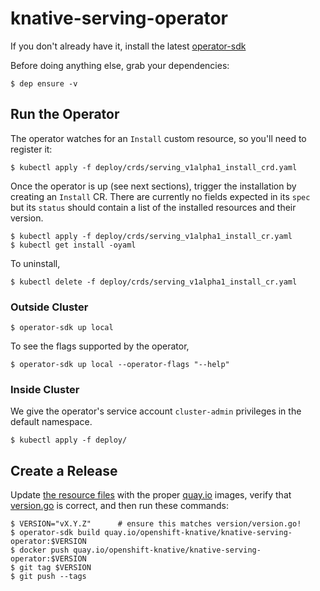 # knative-serving-operator

If you don't already have it, install the latest
[operator-sdk](https://github.com/operator-framework/operator-sdk/)

Before doing anything else, grab your dependencies:

    $ dep ensure -v

## Run the Operator

The operator watches for an `Install` custom resource, so you'll need
to register it:

    $ kubectl apply -f deploy/crds/serving_v1alpha1_install_crd.yaml

Once the operator is up (see next sections), trigger the installation
by creating an `Install` CR. There are currently no fields expected in
its `spec` but its `status` should contain a list of the installed
resources and their version.

    $ kubectl apply -f deploy/crds/serving_v1alpha1_install_cr.yaml
    $ kubectl get install -oyaml

To uninstall,

    $ kubectl delete -f deploy/crds/serving_v1alpha1_install_cr.yaml
    
### Outside Cluster

    $ operator-sdk up local

To see the flags supported by the operator,

    $ operator-sdk up local --operator-flags "--help"

### Inside Cluster

We give the operator's service account `cluster-admin` privileges in
the default namespace.

    $ kubectl apply -f deploy/

## Create a Release

Update [the resource files](deploy/resources/) with the proper
[quay.io](https://quay.io/organization/openshift-knative) images,
verify that [version.go](version/version.go) is correct, and then run
these commands:

    $ VERSION="vX.Y.Z"      # ensure this matches version/version.go!
    $ operator-sdk build quay.io/openshift-knative/knative-serving-operator:$VERSION
    $ docker push quay.io/openshift-knative/knative-serving-operator:$VERSION
    $ git tag $VERSION
    $ git push --tags
